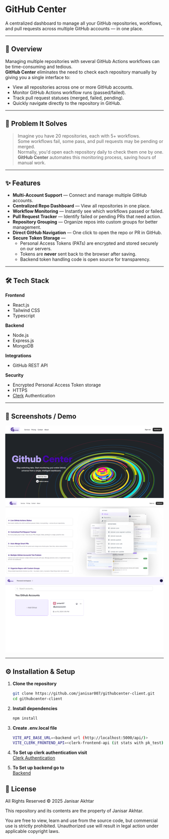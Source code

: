 # GitHub Center

A centralized dashboard to manage all your GitHub repositories, workflows, and pull requests across multiple GitHub accounts — in one place.

---

## 🚀 Overview

Managing multiple repositories with several GitHub Actions workflows can be time-consuming and tedious.  
**GitHub Center** eliminates the need to check each repository manually by giving you a single interface to:

- View all repositories across one or more GitHub accounts.
- Monitor GitHub Actions workflow runs (passed/failed).
- Track pull request statuses (merged, failed, pending).
- Quickly navigate directly to the repository in GitHub.

---

## 🎯 Problem It Solves

> Imagine you have 20 repositories, each with 5+ workflows.  
> Some workflows fail, some pass, and pull requests may be pending or merged.  
> Normally, you'd open each repository daily to check them one by one.  
> **GitHub Center** automates this monitoring process, saving hours of manual work.

---

## ✨ Features

- **Multi-Account Support** — Connect and manage multiple GitHub accounts.
- **Centralized Repo Dashboard** — View all repositories in one place.
- **Workflow Monitoring** — Instantly see which workflows passed or failed.
- **Pull Request Tracker** — Identify failed or pending PRs that need action.
- **Repository Grouping** — Organize repos into custom groups for better management.
- **Direct GitHub Navigation** — One click to open the repo or PR in GitHub.
- **Secure Token Storage** —  
  - Personal Access Tokens (PATs) are encrypted and stored securely on our servers.
  - Tokens are **never** sent back to the browser after saving.
  - Backend token handling code is open source for transparency.

---

## 🛠 Tech Stack

**Frontend**  
- React.js  
- Tailwind CSS  
- Typescript 

**Backend**  
- Node.js  
- Express.js  
- MongoDB  

**Integrations**  
- GitHub REST API  

**Security**  
- Encrypted Personal Access Token storage  
- HTTPS
- [Clerk](https://clerk.com/docs/quickstarts/react) Authentication

---

## 📸 Screenshots / Demo

![Landing View](public/readme/landing.png)
![Features View](public/readme/features.png)
![Accounts View](public/readme/accounts.png)

---

## ⚙️ Installation & Setup

1. **Clone the repository**  
   ```bash
   git clone https://github.com/janisar007/githubcenter-client.git
   cd githubcenter-client

2. **Install dependencies**  
   ```bash
   npm install

3. **Create .env.local file**  
   ```bash
   VITE_API_BASE_URL=<backend url (http://localhost:5000/api/)>
   VITE_CLERK_FRONTEND_API=<clerk-frontend-api (it stats with pk_test)>

4. **To Set up clerk authentication visit**  
   [Clerk Authentication](https://clerk.com/docs/quickstarts/react)

5. **To Set up backend go to**  
   [Backend](https://github.com/janisar007/github-center-api)


## 📜 License
All Rights Reserved © 2025 Janisar Akhtar

This repository and its contents are the property of Janisar Akhtar.

You are free to view, learn and use from the source code, but commercial use is strictly prohibited.
Unauthorized use will result in legal action under applicable copyright laws.